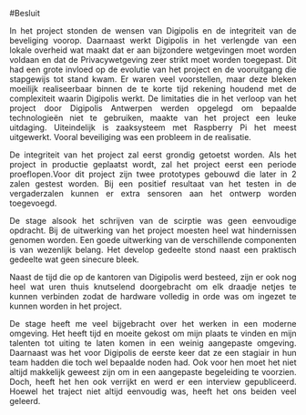 #Besluit
<p style="text-align: justify;">In het project stonden de wensen van Digipolis en de integriteit van de beveliging voorop. Daarnaast werkt Digipolis in het verlengde van een lokale overheid wat maakt dat er aan bijzondere wetgevingen moet worden voldaan en dat de Privacywetgeving zeer strikt moet worden toegepast. Dit had een grote invloed op de evolutie van het project en de vooruitgang die stapgewijs tot stand kwam. Er waren veel voorstellen, maar deze bleken moeilijk realiseerbaar binnen de te korte tijd rekening houdend met de complexiteit waarin Digipolis werkt. De limitaties die in het verloop van het project door Digipolis Antwerpen werden opgelegd om bepaalde technologieën niet te gebruiken, maakte van het project een leuke uitdaging. Uiteindelijk is zaaksysteem met Raspberry Pi het meest uitgewerkt.
Vooral beveiliging was een probleem in de realisatie.</p>
<p style="text-align: justify;">De integriteit van het project zal eerst grondig getoetst worden. Als het project in productie geplaatst wordt, zal het project eerst een periode proeflopen.Voor dit project zijn twee prototypes gebouwd die later in 2 zalen gestest worden. Bij een positief resultaat van het testen in de vergaderzalen kunnen er extra sensoren aan het ontwerp worden toegevoegd.</p>
<p style="text-align: justify;">De stage alsook het schrijven van de scirptie was geen eenvoudige opdracht. Bij de uitwerking van het project moesten heel wat hindernissen genomen worden. Een goede uitwerking van de verschillende componenten is van wezenlijk belang. Het develop gedeelte stond naast een praktisch gedeelte wat geen sinecure bleek.</p>
<p style="text-align: justify;">Naast de tijd die op de kantoren van Digipolis werd besteed, zijn er ook nog heel wat uren thuis knutselend doorgebracht om elk draadje netjes te kunnen verbinden zodat de hardware volledig in orde was om ingezet te kunnen worden in het project.</p>
<p style="text-align: justify;">De stage heeft me veel bijgebracht over het werken in een moderne omgeving. Het heeft tijd en moeite gekost om mijn plaats te vinden en mijn talenten tot uiting te laten komen in een weinig aangepaste omgeving. Daarnaast was het voor Digipolis de eerste keer dat ze een stagiair in hun team hadden die toch wel bepaalde noden had. Ook voor hen moet het niet altijd makkelijk geweest zijn om in een aangepaste begeleiding te voorzien. Doch, heeft het hen ook verrijkt en werd er een interview gepubliceerd. Hoewel het traject niet altijd eenvoudig was, heeft het ons beiden veel geleerd.</p>